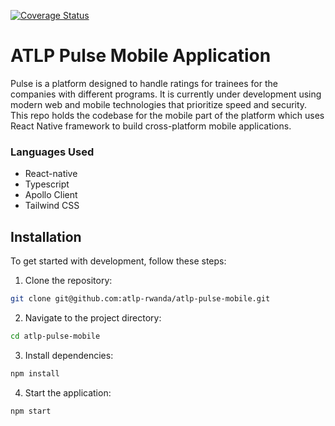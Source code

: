 [![Coverage Status](https://coveralls.io/repos/github/atlp-rwanda/atlp-pulse-mobile/badge.svg)](https://coveralls.io/github/atlp-rwanda/atlp-pulse-mobile)

# ATLP Pulse Mobile Application

Pulse is a platform designed to handle ratings for trainees for the companies with different programs. It is currently under development using modern web and mobile technologies that prioritize speed and security. This repo holds the codebase for the mobile part of the platform which uses React Native framework to build cross-platform mobile applications.

### Languages Used

- React-native
- Typescript
- Apollo Client
- Tailwind CSS

## Installation

To get started with development, follow these steps:

1. Clone the repository:

```bash
git clone git@github.com:atlp-rwanda/atlp-pulse-mobile.git
```

2. Navigate to the project directory:

```bash
cd atlp-pulse-mobile
```

3. Install dependencies:

```bash
npm install
```

4. Start the application:

```bash
npm start
```
